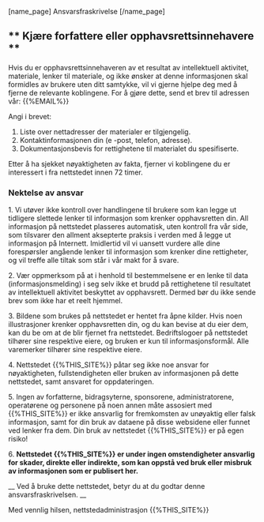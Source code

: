 [name_page] Ansvarsfraskrivelse [/name_page]

## ** Kjære forfattere eller opphavsrettsinnehavere **

Hvis du er opphavsrettsinnehaveren av et resultat av intellektuell aktivitet, materiale, lenker til materiale, og ikke ønsker at denne informasjonen skal formidles av brukere uten ditt samtykke, vil vi gjerne hjelpe deg med å fjerne de relevante koblingene. For å gjøre dette, send et brev til adressen vår: {{%EMAIL%}}

Angi i brevet:

1. Liste over nettadresser der materialer er tilgjengelig.
2. Kontaktinformasjonen din (e -post, telefon, adresse).
3. Dokumentasjonsbevis for rettighetene til materialet du spesifiserte.

Etter å ha sjekket nøyaktigheten av fakta, fjerner vi koblingene du er interessert i fra nettstedet innen 72 timer.

### Nektelse av ansvar

1\. Vi utøver ikke kontroll over handlingene til brukere som kan legge ut tidligere slettede lenker til informasjon som krenker opphavsretten din. All informasjon på nettstedet plasseres automatisk, uten kontroll fra vår side, som tilsvarer den allment aksepterte praksis i verden med å legge ut informasjon på Internett. Imidlertid vil vi uansett vurdere alle dine forespørsler angående lenker til informasjon som krenker dine rettigheter, og vil treffe alle tiltak som står i vår makt for å svare.

2\. Vær oppmerksom på at i henhold til bestemmelsene er en lenke til data (informasjonsmelding) i seg selv ikke et brudd på rettighetene til resultatet av intellektuell aktivitet beskyttet av opphavsrett. Dermed bør du ikke sende brev som ikke har et reelt hjemmel.

3\. Bildene som brukes på nettstedet er hentet fra åpne kilder. Hvis noen illustrasjoner krenker opphavsretten din, og du kan bevise at du eier dem, kan du be om at de blir fjernet fra nettstedet. Bedriftslogoer på nettstedet tilhører sine respektive eiere, og bruken er kun til informasjonsformål. Alle varemerker tilhører sine respektive eiere.

4\. Nettstedet {{%THIS_SITE%}} påtar seg ikke noe ansvar for nøyaktigheten, fullstendigheten eller bruken av informasjonen på dette nettstedet, samt ansvaret for oppdateringen.

5\. Ingen av forfatterne, bidragsyterne, sponsorene, administratorene, operatørene og personene på noen annen måte assosiert med {{%THIS_SITE%}} er ikke ansvarlig for fremkomsten av unøyaktig eller falsk informasjon, samt for din bruk av dataene på disse websidene eller funnet ved lenker fra dem. Din bruk av nettstedet {{%THIS_SITE%}} er på egen risiko!

6\. **Nettstedet {{%THIS_SITE%}} er under ingen omstendigheter ansvarlig for skader, direkte eller indirekte, som kan oppstå ved bruk eller misbruk av informasjonen som er publisert her.**

__ Ved å bruke dette nettstedet, betyr du at du godtar denne ansvarsfraskrivelsen. __

Med vennlig hilsen, nettstedadministrasjon {{%THIS_SITE%}}
